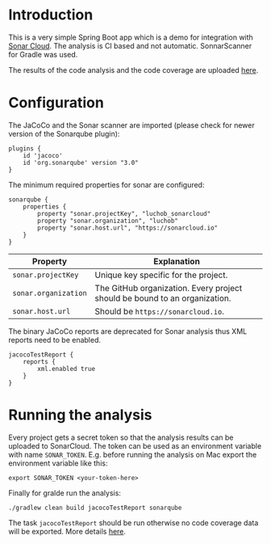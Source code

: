 # Introduction

This is a very simple Spring Boot app which is a demo for integration with [Sonar Cloud](https://sonarcloud.io/).
The analysis is CI based and not automatic. SonnarScanner for Gradle was used.

The results of the code analysis and the code coverage are uploaded [here](https://sonarcloud.io/dashboard?id=luchob_sonarcloud).

# Configuration

The JaCoCo and the Sonar scanner are imported (please check for newer version of the Sonarqube plugin):

```
plugins {
	id 'jacoco'
	id 'org.sonarqube' version "3.0"
}
```

The minimum required properties for sonar are configured:

```
sonarqube {
	properties {
		property "sonar.projectKey", "luchob_sonarcloud"
		property "sonar.organization", "luchob"
		property "sonar.host.url", "https://sonarcloud.io"
	}
}
```

| Property | Explanation |
| -------- | ----------- |
| `sonar.projectKey`   | Unique key specific for the project. |
| `sonar.organization` | The GitHub organization. Every project should be bound to an organization. |
| `sonar.host.url`     | Should be `https://sonarcloud.io`. |

The binary JaCoCo reports are deprecated for Sonar analysis thus XML reports need to be enabled.

```
jacocoTestReport {
	reports {
		xml.enabled true
	}
}
```

# Running the analysis

Every project gets a secret token so that the analysis results can be uploaded to SonarCloud.
The token can be used as an environment variable with name `SONAR_TOKEN`.
E.g. before running the analysis on Mac export the environment variable like this:

`export SONAR_TOKEN <your-token-here>`

Finally for gralde run the analysis:

```
./gradlew clean build jacocoTestReport sonarqube
```

The task `jacocoTestReport` should be run otherwise no code coverage data will be exported.
More details [here](https://community.sonarsource.com/t/coverage-test-data-importing-jacoco-coverage-report-in-xml-format/12151).
